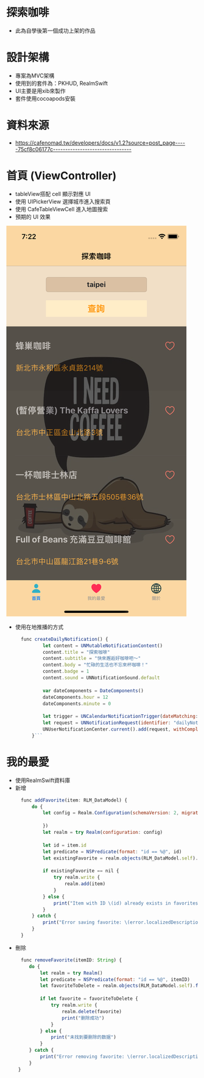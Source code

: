 # 探索咖啡 
* 此為自學後第一個成功上架的作品
# 設計架構  
* 專案為MVC架構
* 使用到的套件為：PKHUD, RealmSwift
* UI主要是用xib來製作
* 套件使用cocoapods安裝
# 資料來源  
* https://cafenomad.tw/developers/docs/v1.2?source=post_page-----75cf8c06177c--------------------------------
# 首頁 (ViewController)
* tableView搭配 cell 顯示對應 UI
* 使用 UIPickerView 選擇城市進入搜索頁
* 使用 CafeTableViewCell 進入地圖搜索
* 預期的 UI 效果

![GITHUB]( https://github.com/Gino13771/fork-coffee/blob/master/coffee.png "coffee")
* 使用在地推播的方式
  ```js
    func createDailyNotification() {
            let content = UNMutableNotificationContent()
            content.title = "探索咖啡"
            content.subtitle = "快來邂逅好咖啡吧～"
            content.body = "忙碌的生活也不忘來杯咖啡！"
            content.badge = 1
            content.sound = UNNotificationSound.default
            
            var dateComponents = DateComponents()
            dateComponents.hour = 12
            dateComponents.minute = 0
            
            let trigger = UNCalendarNotificationTrigger(dateMatching: dateComponents, repeats: true)
            let request = UNNotificationRequest(identifier: "dailyNotification", content: content, trigger: trigger)
            UNUserNotificationCenter.current().add(request, withCompletionHandler: nil)
        }```
# 我的最愛
* 使用RealmSwift資料庫
* 新增
  ```js
    func addFavorite(item: RLM_DataModel) {
        do {
            let config = Realm.Configuration(schemaVersion: 2, migrationBlock: { migration, oldSchemaVersion in
                
            })
            let realm = try Realm(configuration: config)
            
            let id = item.id
            let predicate = NSPredicate(format: "id == %@", id)
            let existingFavorite = realm.objects(RLM_DataModel.self).filter(predicate).first
            
            if existingFavorite == nil {
                try realm.write {
                    realm.add(item)
                }
            } else {
                print("Item with ID \(id) already exists in favorites.")
            }
        } catch {
            print("Error saving favorite: \(error.localizedDescription)")
        }
    }
    ```
* 刪除
   ```js
     func removeFavorite(itemID: String) {
        do {
            let realm = try Realm()
            let predicate = NSPredicate(format: "id == %@", itemID)
            let favoriteToDelete = realm.objects(RLM_DataModel.self).filter(predicate).first
            
            if let favorite = favoriteToDelete {
                try realm.write {
                    realm.delete(favorite)
                    print("删除成功")
                }
            } else {
                print("未找到要删除的数据")
            }
        } catch {
            print("Error removing favorite: \(error.localizedDescription)")
        }
    }
    
    ```
